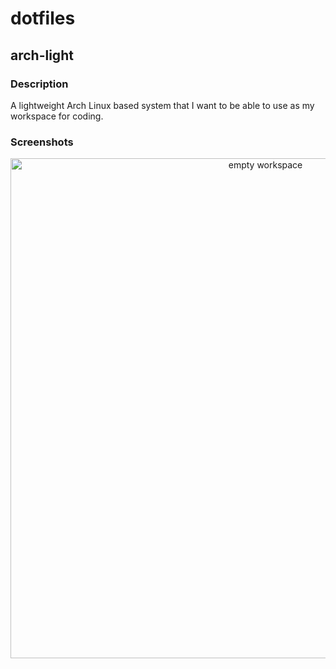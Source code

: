 # dotfiles

## arch-light
### Description
A lightweight Arch Linux based system that I want to be able to use as my workspace for coding.
### Screenshots
<p align="center">
  <img src=".sshots/arch-light/empty.png" alt="empty workspace" width=800>
</p>

